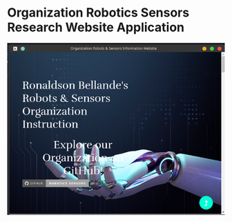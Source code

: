 # Organization Robotics Sensors Research Website Application

![Screenshot](Application-Screenshot1.png)
